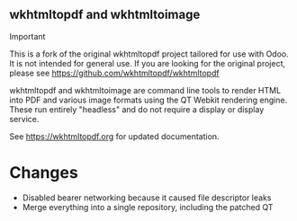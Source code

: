 wkhtmltopdf and wkhtmltoimage
-----------------------------

> [!IMPORTANT]
> This is a fork of the original wkhtmltopdf project tailored for use with
> Odoo. It is not intended for general use. If you are looking for the
> original project, please see https://github.com/wkhtmltopdf/wkhtmltopdf

wkhtmltopdf and wkhtmltoimage are command line tools to render HTML into PDF
and various image formats using the QT Webkit rendering engine. These run
entirely "headless" and do not require a display or display service.

See https://wkhtmltopdf.org for updated documentation.

# Changes

 - Disabled bearer networking because it caused file descriptor leaks
 - Merge everything into a single repository, including the patched QT
